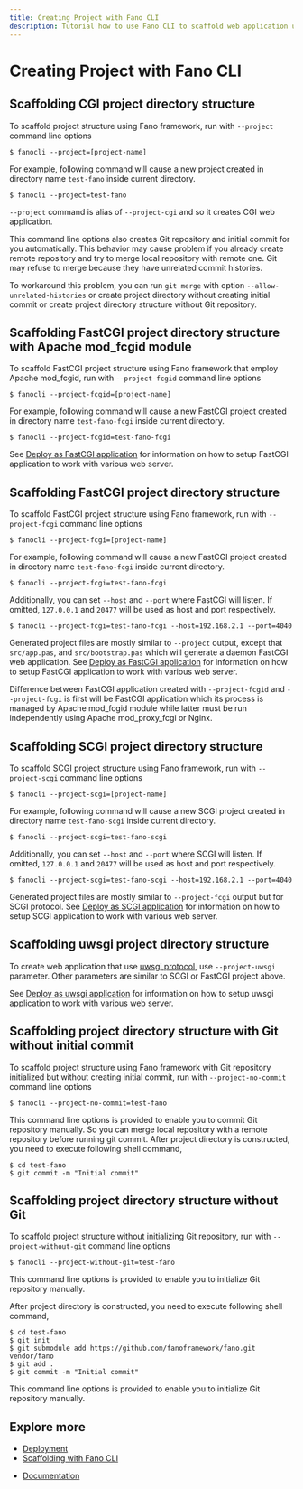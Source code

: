 ```yaml
---
title: Creating Project with Fano CLI
description: Tutorial how to use Fano CLI to scaffold web application using Fano Framework
---
```

<h1 class="major">Creating Project with Fano CLI</h1>

## <a name="scaffolding-cgi-project"></a>Scaffolding CGI project directory structure

To scaffold project structure using Fano framework, run with  `--project` command line options

```
$ fanocli --project=[project-name]
```

For example, following command will cause a new project created in directory name `test-fano` inside current directory.

```
$ fanocli --project=test-fano
```

`--project` command is alias of `--project-cgi` and so it creates CGI web application.

This command line options also creates Git repository and initial commit for you  automatically. This behavior may cause problem if you already create remote repository and try to merge local repository with remote one. Git may refuse
to merge because they have unrelated commit histories.

To workaround this problem, you can run `git merge` with option `--allow-unrelated-histories` or create project directory without creating initial commit or create project directory structure without
Git repository.

## <a name="scaffolding-fcgid-project"></a>Scaffolding FastCGI project directory structure with Apache mod_fcgid module

To scaffold FastCGI project structure using Fano framework that employ Apache mod_fcgid, run with  `--project-fcgid` command line options

```
$ fanocli --project-fcgid=[project-name]
```

For example, following command will cause a new FastCGI project created in directory name `test-fano-fcgi` inside current directory.

```
$ fanocli --project-fcgid=test-fano-fcgi
```

See [Deploy as FastCGI application](/deployment/fastcgi) for information on how to
setup FastCGI application to work with various web server.

## <a name="scaffolding-fastcgi-project"></a>Scaffolding FastCGI project directory structure

To scaffold FastCGI project structure using Fano framework, run with  `--project-fcgi` command line options

```
$ fanocli --project-fcgi=[project-name]
```

For example, following command will cause a new FastCGI project created in directory name `test-fano-fcgi` inside current directory.

```
$ fanocli --project-fcgi=test-fano-fcgi
```

Additionally, you can set `--host` and `--port` where FastCGI will listen. If omitted, `127.0.0.1` and `20477` will be used as host and port respectively.

```
$ fanocli --project-fcgi=test-fano-fcgi --host=192.168.2.1 --port=4040
```

Generated project files are mostly similar to `--project` output, except that `src/app.pas`, and `src/bootstrap.pas` which will generate a daemon FastCGI web application.
See [Deploy as FastCGI application](/deployment/fastcgi) for information on how to
setup FastCGI application to work with various web server.

Difference between FastCGI application created with `--project-fcgid` and `--project-fcgi` is first will be FastCGI application which its process is managed by Apache mod_fcgid module while latter must be run independently using Apache mod_proxy_fcgi or Nginx.

## <a name="scaffolding-scgi-project"></a>Scaffolding SCGI project directory structure

To scaffold SCGI project structure using Fano framework, run with  `--project-scgi` command line options

```
$ fanocli --project-scgi=[project-name]
```

For example, following command will cause a new SCGI project created in directory name `test-fano-scgi` inside current directory.

```
$ fanocli --project-scgi=test-fano-scgi
```

Additionally, you can set `--host` and `--port` where SCGI will listen. If omitted, `127.0.0.1` and `20477` will be used as host and port respectively.

```
$ fanocli --project-scgi=test-fano-scgi --host=192.168.2.1 --port=4040
```

Generated project files are mostly similar to `--project-fcgi` output but for SCGI protocol. See [Deploy as SCGI application](/deployment/scgi) for information on how to
setup SCGI application to work with various web server.

## <a name="scaffolding-uwsgi-project"></a>Scaffolding uwsgi project directory structure

To create web application that use [uwsgi protocol](https://uwsgi-docs.readthedocs.io/en/latest/Protocol.html), use `--project-uwsgi` parameter. Other parameters are similar to SCGI or FastCGI project above.

See [Deploy as uwsgi application](/deployment/uwsgi) for information on how to
setup uwsgi application to work with various web server.

## Scaffolding project directory structure with Git without initial commit

To scaffold project structure using Fano framework with Git repository initialized but without creating initial commit, run with  `--project-no-commit` command line options

```
$ fanocli --project-no-commit=test-fano
```

This command line options is provided to enable you to commit Git repository manually. So you can merge local repository with a remote repository before
running git commit. After project directory is constructed, you need to execute following shell command,

```
$ cd test-fano
$ git commit -m "Initial commit"
```

## Scaffolding project directory structure without Git

To scaffold project structure without initializing
Git repository, run with  `--project-without-git` command line options

```
$ fanocli --project-without-git=test-fano
```

This command line options is provided to enable you to initialize Git repository manually.

After project directory is constructed, you need to execute following shell command,

```
$ cd test-fano
$ git init
$ git submodule add https://github.com/fanoframework/fano.git vendor/fano
$ git add .
$ git commit -m "Initial commit"
```
This command line options is provided to enable you to initialize Git repository manually.

## Explore more

- [Deployment](/deployment)
- [Scaffolding with Fano CLI](/scaffolding-with-fano-cli)

<ul class="actions">
    <li><a href="/documentation" class="button">Documentation</a></li>
</ul>
